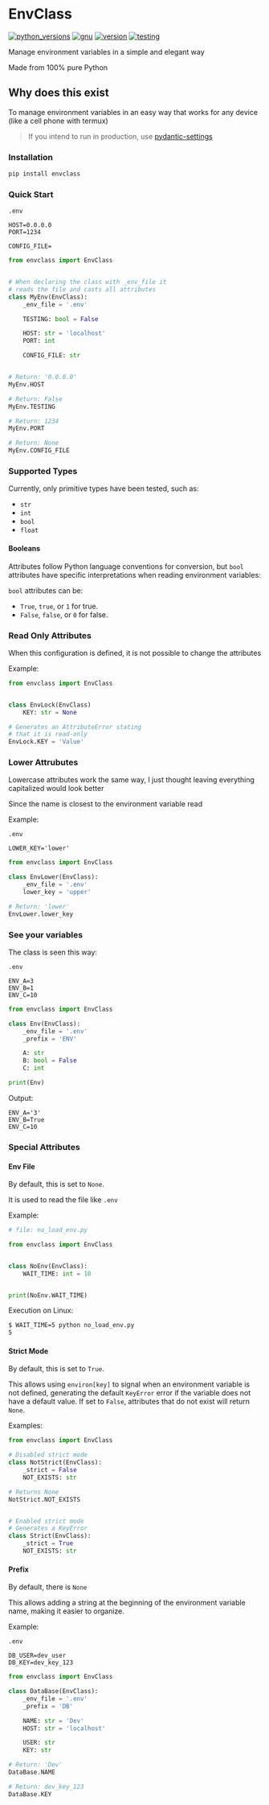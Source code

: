 # EnvClass

[![python_versions][BadgePyVersions]][PYPI]
[![gnu][BadgeGNU]][PYPI]
[![version][BadgeVersion]][PYPI]
[![testing][BadgeTest]][CI]


Manage environment variables in a simple and elegant way

Made from 100% pure Python


## Why does this exist

To manage environment variables in an easy
way that works for any device (like a cell phone
with termux)


> If you intend to run in production, use [pydantic-settings](https://pypi.org/project/pydantic-settings)


### Installation
```sh
pip install envclass
```

### Quick Start

`.env`
```env
HOST=0.0.0.0
PORT=1234

CONFIG_FILE=
```

```python
from envclass import EnvClass


# When declaring the class with _env_file it
# reads the file and casts all attributes
class MyEnv(EnvClass):
    _env_file = '.env'

    TESTING: bool = False

    HOST: str = 'localhost'
    PORT: int

    CONFIG_FILE: str


# Return: '0.0.0.0'
MyEnv.HOST

# Return: False
MyEnv.TESTING

# Return: 1234
MyEnv.PORT

# Return: None
MyEnv.CONFIG_FILE
```

### Supported Types
Currently, only primitive types have been tested, such as:

- `str`
- `int`
- `bool`
- `float`

#### Booleans

Attributes follow Python language conventions
for conversion, but `bool` attributes have specific
interpretations when reading environment variables:

`bool` attributes can be:

- `True`, `true`, or `1` for true.
- `False`, `false`, or `0` for false.


### Read Only Attributes

When this configuration is defined,
it is not possible to change the attributes

Example:

```python
from envclass import EnvClass


class EnvLock(EnvClass)
    KEY: str = None

# Generates an AttributeError stating 
# that it is read-only
EnvLock.KEY = 'Value'
```

### Lower Attrubutes

Lowercase attributes work the same way,
I just thought leaving everything capitalized
would look better

Since the name is closest to the environment variable read

Example:

`.env`
```env
LOWER_KEY='lower'
```

```python
from envclass import EnvClass

class EnvLower(EnvClass):
    _env_file = '.env'
    lower_key = 'upper'

# Return: 'lower'
EnvLower.lower_key
```

### See your variables

The class is seen this way:

`.env`
```env
ENV_A=3
ENV_B=1
ENV_C=10
```

```python
from envclass import EnvClass

class Env(EnvClass):
    _env_file = '.env'
    _prefix = 'ENV'

    A: str
    B: bool = False
    C: int

print(Env)
```

Output:

```env
ENV_A='3'
ENV_B=True
ENV_C=10
```


### Special Attributes

#### Env File
By default, this is set to `None`.

It is used to read the file like `.env`


Example:

```python
# file: no_load_env.py

from envclass import EnvClass


class NoEnv(EnvClass):
    WAIT_TIME: int = 10


print(NoEnv.WAIT_TIME)
```

Execution on Linux:

```sh
$ WAIT_TIME=5 python no_load_env.py
5
```

#### Strict Mode
By default, this is set to `True`.

This allows using `environ[key]` to signal when an
environment variable is not defined, generating
the default `KeyError` error if the variable
does not have a default value. If set to
`False`, attributes that do not exist
will return `None`.

Examples:

```python
from envclass import EnvClass

# Disabled strict mode
class NotStrict(EnvClass):
    _strict = False
    NOT_EXISTS: str

# Returns None
NotStrict.NOT_EXISTS


# Enabled strict mode
# Generates a KeyError
class Strict(EnvClass):
    _strict = True
    NOT_EXISTS: str
```

#### Prefix
By default, there is `None`

This allows adding a string at the beginning
of the environment variable name,
making it easier to organize.

Example:

`.env`
```env
DB_USER=dev_user
DB_KEY=dev_key_123
```

```python
from envclass import EnvClass

class DataBase(EnvClass):
    _env_file = '.env'
    _prefix = 'DB'

    NAME: str = 'Dev'
    HOST: str = 'localhost'

    USER: str
    KEY: str

# Return: 'Dev'
DataBase.NAME

# Return: dev_key_123
DataBase.KEY
```


[PYPI]: https://pypi.python.org/pypi/envclass
[CI]: https://github.com/brunodavi/envclass/actions/workflows/python-test.yml

[BadgeGNU]: https://img.shields.io/pypi/l/envclass.svg
[BadgeVersion]: https://img.shields.io/pypi/v/envclass.svg
[BadgePyVersions]: https://img.shields.io/pypi/pyversions/envclass.svg
[BadgeTest]: https://github.com/brunodavi/envclass/actions/workflows/python-test.yml/badge.svg
